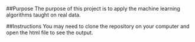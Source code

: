 ##Purpose
The purpose of this project is to apply the machine learning algorithms taught on real data.

##Instructions
You may need to clone the repository on your computer and open the html file to see the output.
